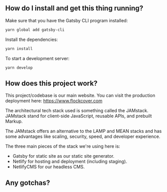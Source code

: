 ## How do I install and get this thing running?

Make sure that you have the Gatsby CLI program installed:
```sh
yarn global add gatsby-cli
```

Install the dependencies:
```sh
yarn install
```

To start a development server:
```sh
yarn develop
```

## How does this project work?

This project/codebase is our main website. You can visit the production deployment here: https://www.flockcover.com

The architectural tech stack used is something called the JAMstack. JAMstack stand for client-side JavaScript, reusable APIs, and prebuilt Markup. 

The JAMstack offers an alternative to the LAMP and MEAN stacks and has some advantages like scaling, security, speed, and developer experience.

The three main pieces of the stack we're using here is:

- Gatsby for static site as our static site generator. 
- Netlify for hosting and deployment (including staging).
- NetlifyCMS for our headless CMS.


## Any gotchas?
